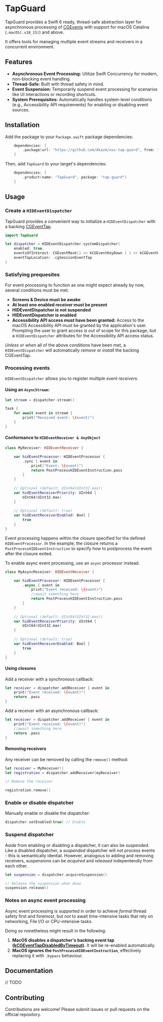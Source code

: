 # TapGuard

TapGuard provides a Swift 6 ready, thread-safe abstraction layer for asynchronous processing of [CGEvents](https://developer.apple.com/documentation/coregraphics/cgevent) 
with support for macOS Catalina (`.macOS(.v10_15)`) and above. 

It offers tools for managing multiple event streams and receivers in a concurrent environment.

## Features

- **Asynchronous Event Processing:** Utilize Swift Concurrency for modern, non-blocking event handling.
- **Thread-Safe:** Built with thread safety in mind.
- **Event Suspension:** Temporarily suspend event processing for scenarios like UI interactions or recording shortcuts.
- **System Prerequisites:** Automatically handles system-level conditions (e.g., Accessibility API requirements) for enabling or disabling event sources.

## Installation

Add the package to your `Package.swift` package dependencies:

```swift
    dependencies: [
        .package(url: "https://github.com/Akazm/osx-tap-guard", from: "0.9.0")
    ]
```
Then, add `TapGuard` to your target's dependencies:

```swift
    dependencies: [
        .product(name: "TapGuard", package: "tap-guard")
    ]
```

## Usage

### Create a `HIDEventDispatcher`

TapGuard provides a convenient way to initialize a `HIDEventDispatcher` with a backing 
[CGEventTap](https://developer.apple.com/documentation/coregraphics/1454426-cgeventtapcreate).

```swift
import TapGuard

let dispatcher = HIDEventDispatcher.systemDispatcher(
    enabled: true,
    eventsOfInterest: CGEventMask(1 << kCGEventKeyDown | 1 << kCGEventKeyUp),
    eventTapLocation: .cgSessionEventTap
)
```

### Satisfying prequesites

For event processing to function as one might expect already by now, several conditions must be met.

- **Screens & Device must be awake**
- **At least one enabled receiver must be present**
- **HIDEventDispatcher is not suspended**
- **HIDEventDispatcher is enabled**
- **Accessibility API access must have been granted:** Access to the macOS Accessibility API must be granted by the 
application's user. Prompting the user to grant access is out of scope for this package, but a `HIDEventDispatcher` 
attributes for the Accessibility API access status. 

_Unless_ or _when_ all of the above conditions have been met, a `HIDEventDispatcher` will automatically _remove_ or 
_install_ the backing CGEventTap. 

### Processing events

`HIDEventDispatcher` allows you to register multiple *event receivers*.

#### Using an `AsyncStream`:

```swift
let stream = dispatcher.stream()

Task {
    for await event in stream {
        print("Received event: \(event)")
    }
}
```

#### Conformance to `HIDEventReceiver & AnyObject`

```swift
class MyReceiver: HIDEventReceiver {

    var hidEventProcessor: HIDEventProcessor {
        .sync { event in 
            print("Event: \(event)")
            return PostProcessHIDEventInstruction.pass
        }
    }
    
    // Optional (default: UInt64(UInt32.max))
    var hidEventReceiverPriority: UInt64 {
        UInt64(UInt32.max)
    }
    
    // Optional (default: true)
    var hidEventReceiverEnabled: Bool {
        true
    }
}
```

Event processing happens within the closure specified for the defined `HIDEventProcessor`. In the example, the closure
returns a `PostProcessHIDEventInstruction` to specify how to postprocess the event after the closure exited.

To enable async event processing, use an `async` processor instead.

```swift
class MyAsyncReceiver: HIDEventReceiver {

    var hidEventProcessor: HIDEventProcessor {
        .async { event in 
            print("Event received: \(event)")
            //await something here
            return PostProcessHIDEventInstruction.pass
        }
    }
    
    // Optional (default: UInt64(UInt32.max))
    var hidEventReceiverPriority: UInt64 {
        UInt64(UInt32.max)
    }
    
    // Optional (default: true)
    var hidEventReceiverEnabled: Bool {
        true
    }
}
```

#### Using closures

Add a receiver with a synchronous callback:

```swift
let receiver = dispatcher.addReceiver { event in
    print("Event received: \(event)")
    return .pass
}
```

Add a receiver with an asynchronous callback:

```swift
let receiver = dispatcher.addReceiver { event in
    print("Event received: \(event)")
    //await something here
    return .pass
}
```

#### Removing receivers

Any receiver can be removed by calling the `remove()` method:

```swift
let receiver = MyReceiver()
let registration = dispatcher.addReceiver(myReceiver)

// Remove the receiver

registration.remove()
```

### Enable or disable dispatcher

Manually enable or disable the dispatcher:

```swift
dispatcher.setEnabled(true) // Enable
```

### Suspend dispatcher

Aside from enabling or disabling a dispatcher, it can also be *suspended*. Like a disabled dispatcher, a *suspended* 
dispatcher will not process events - this is semantically idential. However, analogous to adding and removing receivers,
suspensions can be *acquired* and *released* indepentendly from each other.

```swift
let suspension = dispatcher.acquireSuspension()

// Release the suspension when done
suspension.release()
```

### Notes on async event processing

Async event processing is supported in order to achieve *formal* thread safety first and foremost, but *not* 
to await time-intensive tasks that rely on networking, File I/O or CPU-intensive tasks. 

Doing so nonetheless might result in the following: 

1. **MacOS disables a dispatcher's backing event tap ([kCGEventTapDisabledByTimeout](https://developer.apple.com/documentation/coregraphics/cgeventtype/kcgeventtapdisabledbytimeout?language=swift)).** 
It will be re-enabled automatically.
2. **MacOS ignores the `PostProcessHIDEventInstruction`**, effectively replacing it with `.bypass` behaviour. 

## Documentation

// TODO

## Contributing

Contributions are welcome! Please submit issues or pull requests on the official repository.

